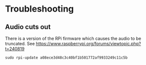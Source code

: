 # Troubleshooting

## Audio cuts out

There is a version of the RPi firmware which causes the audio to be truncated.  See https://www.raspberrypi.org/forums/viewtopic.php?t=240819

```
sudo rpi-update a08ece3d48c3c40bf1b501772af9933249c11c5b
```
